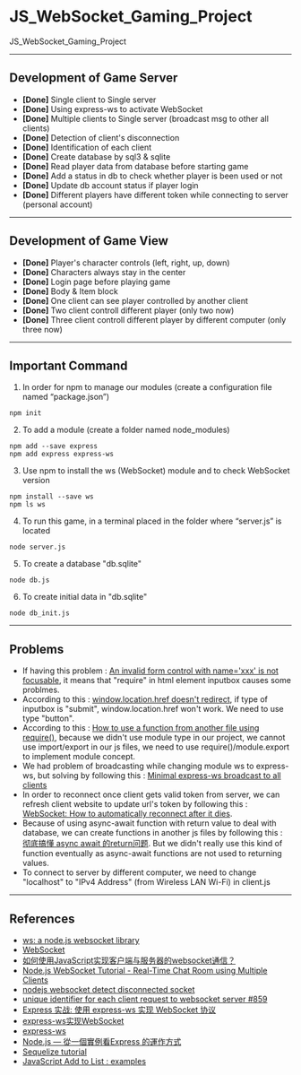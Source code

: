 # JS_WebSocket_Gaming_Project
JS_WebSocket_Gaming_Project

---
## Development of Game Server
- **[Done]** Single client to Single server
- **[Done]** Using express-ws to activate WebSocket
- **[Done]** Multiple clients to Single server (broadcast msg to other all clients)
- **[Done]** Detection of client's disconnection
- **[Done]** Identification of each client
- **[Done]** Create database by sql3 & sqlite
- **[Done]** Read player data from database before starting game
- **[Done]** Add a status in db to check whether player is been used or not
- **[Done]** Update db account status if player login
- **[Done]** Different players have different token while connecting to server (personal account)

---
## Development of Game View
- **[Done]** Player's character controls (left, right, up, down)
- **[Done]** Characters always stay in the center
- **[Done]** Login page before playing game
- **[Done]** Body & Item block
- **[Done]** One client can see player controlled by another client
- **[Done]** Two client controll different player (only two now)
- **[Done]** Three client controll different player by different computer (only three now)

---
## Important Command
1. In order for npm to manage our modules (create a configuration file named “package.json”)
```
npm init
```
2. To add a module (create a folder named node_modules)
```
npm add --save express
npm add express express-ws
```
3. Use npm to install the ws (WebSocket) module and to check WebSocket version
```
npm install --save ws
npm ls ws
```
4. To run this game, in a terminal placed in the folder where “server.js” is located
```
node server.js
```
5. To create a database "db.sqlite"
```
node db.js
```
6. To create initial data in "db.sqlite"
```
node db_init.js
```

---
## Problems
- If having this problem : [An invalid form control with name='xxx' is not focusable](https://blog.csdn.net/zstkst/article/details/48677427), it means that "require" in html element inputbox causes some problmes.
- According to this : [window.location.href doesn't redirect](https://stackoverflow.com/questions/15759020/window-location-href-doesnt-redirect), if type of inputbox is "submit", window.location.href won't work. We need to use type "button".
- According to this : [How to use a function from another file using require()](https://stackoverflow.com/questions/36511508/how-to-use-a-function-from-another-file-using-require), because we didn't use module type in our project, we cannot use import/export in our js files, we need to use require()/module.export to implement module concept.
- We had problem of broadcasting while changing module ws to express-ws, but solving by following this : [Minimal express-ws broadcast to all clients](https://github.com/timlin0307/JS_WebSocket_Gaming_Project/edit/main/README.md)
- In order to reconnect once client gets valid token from server, we can refresh client website to update url's token by following this : [WebSocket: How to automatically reconnect after it dies](https://stackoverflow.com/questions/22431751/websocket-how-to-automatically-reconnect-after-it-dies).
- Because of using async-await function with return value to deal with database, we can create functions in another js files by following this : [彻底搞懂 async await 的return问题](https://blog.csdn.net/clli_Chain/article/details/106412207). But we didn't really use this kind of function eventually as async-await functions are not used to returning values.
- To connect to server by different computer, we need to change "localhost" to "IPv4 Address" (from Wireless LAN Wi-Fi) in client.js

---
## References
- [ws: a node.js websocket library](https://github.com/FlorianBELLAZOUZ/ws/tree/KeepAlive)
- [WebSocket](https://javascript.info/websocket#:~:text=WebSocket%201%20A%20simple%20example%20To%20open%20a,...%207%20Chat%20example%20...%208%20Summary%20)
- [如何使用JavaScript实现客户端与服务器的websocket通信？](https://zhuanlan.zhihu.com/p/97336307)
- [Node.js WebSocket Tutorial - Real-Time Chat Room using Multiple Clients](https://dev.to/karlhadwen/node-js-websocket-tutorial-real-time-chat-room-using-multiple-clients-24ad)
- [nodejs websocket detect disconnected socket](https://stackoverflow.com/questions/35503895/nodejs-websocket-detect-disconnected-socket)
- [unique identifier for each client request to websocket server #859](https://github.com/websockets/ws/issues/859)
- [Express 实战: 使用 express-ws 实现 WebSocket 协议](https://blog.csdn.net/weixin_44691608/article/details/110646361)
- [express-ws实现WebSocket](https://www.jianshu.com/p/8b10c2b858db)
- [express-ws](https://www.npmjs.com/package/express-ws)
- [Node.js — 從一個實例看Express 的運作方式](https://medium.com/web-design-zone/%E5%BE%9Enode-js-%E5%BE%9E%E4%B8%80%E5%80%8B%E5%AF%A6%E4%BE%8B%E7%9C%8Bexpress-%E7%9A%84%E9%81%8B%E4%BD%9C%E6%96%B9%E5%BC%8F-7c61cdd477f5)
- [Sequelize tutorial](https://zetcode.com/javascript/sequelize/)
- [JavaScript Add to List : examples](https://codesource.io/javascript-add-to-list-examples/)
